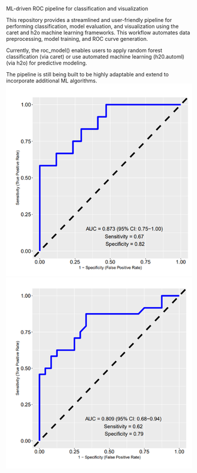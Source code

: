 ML-driven ROC pipeline for classification and visualization

This repository provides a streamlined and user-friendly pipeline for performing classification, model evaluation, and visualization using the caret and h2o machine learning frameworks. This workflow automates data preprocessing, model training, and ROC curve generation.

Currently, the roc_model() enables users to apply random forest classification (via caret) or use automated machine learning (h20.automl) (via h2o) for predictive modeling. 

The pipeline is still being built to be highly adaptable and extend to incorporate additional ML algorithms. 
![example_1](ROC_RNA_rf.png) ![example_2](ROC_DNA_rf.png)
